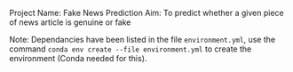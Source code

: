 Project Name: Fake News Prediction
Aim: To predict whether a given piece of news article is genuine or fake

Note: Dependancies have been listed in the file `environment.yml`, use the command `conda env create --file environment.yml` to create the environment (Conda needed for this).